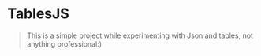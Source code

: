 # TablesJS

> This is a simple project while experimenting with Json and tables, not anything professional:)
